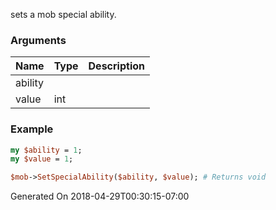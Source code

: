 sets a mob special ability.
### Arguments
**Name**|**Type**|**Description**
:---|:---|:---
ability||
value|int|

### Example

```perl
my $ability = 1;
my $value = 1;

$mob->SetSpecialAbility($ability, $value); # Returns void
```


Generated On 2018-04-29T00:30:15-07:00
